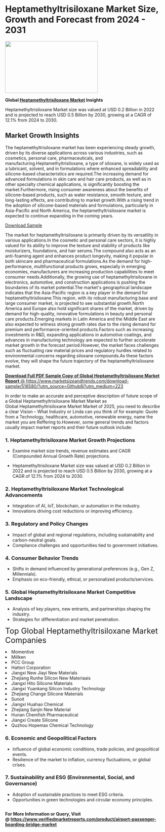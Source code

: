 <H1>Heptamethyltrisiloxane Market Size, Growth and Forecast from 2024 - 2031</H1><img class="aligncenter size-medium wp-image-584254" src="https://thirdeyenews.in/wp-content/uploads/2024/09/Global-Market-Research-300x168.jpeg" alt="" width="300" height="168" /><p><strong>Global&nbsp;<a href="https://www.marketsizeandtrends.com/download-sample/518580/?utm_source=Github8j?utm_medium=223">Heptamethyltrisiloxane Market</a> Insights</strong></p><p>Heptamethyltrisiloxane Market size was valued at USD 0.2 Billion in 2022 and is projected to reach USD 0.5 Billion by 2030, growing at a CAGR of 12.1% from 2024 to 2030.</p><p><h2>Market Growth Insights</h2> <p>The heptamethyltrisiloxane market has been experiencing steady growth, driven by its diverse applications across various industries, such as cosmetics, personal care, pharmaceuticals, and manufacturing.Heptamethyltrisiloxane, a type of siloxane, is widely used as a lubricant, solvent, and in formulations where enhanced spreadability and silicone-based characteristics are required.The increasing demand for advanced formulations in skin care and hair care products, as well as in other specialty chemical applications, is significantly boosting the market.Furthermore, rising consumer awareness about the benefits of silicone-based products, such as water resistance, smooth texture, and long-lasting effects, are contributing to market growth.With a rising trend in the adoption of silicone-based materials and formulations, particularly in Asia-Pacific and North America, the heptamethyltrisiloxane market is expected to continue expanding in the coming years.</p> <p><a href="#">Download Sample</a></p> <p>The market for heptamethyltrisiloxane is primarily driven by its versatility in various applications.In the cosmetic and personal care sectors, it is highly valued for its ability to improve the texture and stability of products like moisturizers, foundations, and hair serums.The compound also acts as an anti-foaming agent and enhances product longevity, making it popular in both skincare and pharmaceutical formulations.As the demand for high-performance, multifunctional products grows, especially in emerging economies, manufacturers are increasing production capabilities to meet consumer needs.Additionally, the growing use of heptamethyltrisiloxane in electronics, automotive, and construction applications is pushing the boundaries of its market potential.The market's geographical landscape indicates that the Asia-Pacific region is a key player in the demand for heptamethyltrisiloxane.This region, with its robust manufacturing base and large consumer market, is projected to see substantial growth.North America and Europe also hold significant shares of the market, driven by demand for high-quality, innovative formulations in beauty and personal care products.Emerging markets in Latin America and the Middle East are also expected to witness strong growth rates due to the rising demand for premium and performance-oriented products.Factors such as increasing investments in R&D, expanding applications in automotive coatings, and advances in manufacturing technology are expected to further accelerate market growth in the forecast period.However, the market faces challenges such as fluctuating raw material prices and regulatory hurdles related to environmental concerns regarding siloxane compounds.As these factors evolve, they will shape the future trajectory of the heptamethyltrisiloxane market.</p> <p><a href="#"></p><p><span class=""><strong>Download Full PDF Sample Copy of Global Heptamethyltrisiloxane Market Report</strong> @ <a href="https://www.marketsizeandtrends.com/download-sample/518580/?utm_source=Github8j?utm_medium=223" target="_blank">https://www.marketsizeandtrends.com/download-sample/518580/?utm_source=Github8j?utm_medium=223</a></span></p><p>In order to make an accurate and perceptive description of future scope of a Global&nbsp;Heptamethyltrisiloxane Market Market as Global&nbsp;Heptamethyltrisiloxane Market Market of 2025, you need to describe a clear Vision &ndash; What Industry or Linda can you think of for example: Quote from a Technology, healthcare, automotive, renewable energy, name the market you are Reffering to.However, some general trends and factors usually impact market reports and their future outlook include:</p><h3>1.&nbsp;<strong>Heptamethyltrisiloxane Market Growth Projections</strong></h3><ul><li>Examine market size trends, revenue estimates and CAGR (Compounded Annual Growth Rate) projections.</li><li><p>Heptamethyltrisiloxane Market size was valued at USD 0.2 Billion in 2022 and is projected to reach USD 0.5 Billion by 2030, growing at a CAGR of 12.1% from 2024 to 2030.</p></li></ul><h3>2.&nbsp;<strong>Heptamethyltrisiloxane Market Technological Advancements</strong></h3><ul><li>Integration of AI, IoT, blockchain, or automation in the industry.</li><li>Innovations driving cost reductions or improving efficiency.</li></ul><h3>3.&nbsp;<strong>Regulatory and Policy Changes</strong></h3><ul><li>Impact of global and regional regulations, including sustainability and carbon-neutral goals.</li><li>Compliance challenges and opportunities tied to government initiatives.</li></ul><h3>4.&nbsp;<strong>Consumer Behavior Trends</strong></h3><ul><li>Shifts in demand influenced by generational preferences (e.g., Gen Z, Millennials).</li><li>Emphasis on eco-friendly, ethical, or personalized products/services.</li></ul><h3>5.&nbsp;<strong>Global Heptamethyltrisiloxane Market Competitive Landscape</strong></h3><ul><li>Analysis of key players, new entrants, and partnerships shaping the industry.</li><li>Strategies for differentiation and market penetration.</li></ul><p data-pm-slice="1 1 []"><span style="color: inherit; font-family: inherit; font-size: 25px;">Top Global Heptamethyltrisiloxane Market Companies</span></p><div class="" data-test-id=""><p><li>Momentive</li><li> Millken</li><li> PCC Group</li><li> Hattori Corporation</li><li> Jiangxi New Jiayi New Materials</li><li> Zhejiang Runhe Silicon New Materiaais</li><li> Jiangxi Hito Silicone Materials</li><li> Jiangxi Yuankang Silicon Industry Technology</li><li> Zhejiang Change Silicone Materials</li><li> Sunoit</li><li> Jiangxi Huahao Chemical</li><li> Zhejiang Sanjin New Material</li><li> Hunan Chemfish Pharmaceutical</li><li> Jiangxi Create Silicone</li><li> Quzhou Hopemax Chemical Technology</li></p></div><h3>6.&nbsp;<strong>Economic and Geopolitical Factors</strong></h3><ul><li>Influence of global economic conditions, trade policies, and geopolitical events.</li><li>Resilience of the market to inflation, currency fluctuations, or global crises.</li></ul><h3>7.&nbsp;<strong>Sustainability and ESG (Environmental, Social, and Governance)</strong></h3><ul><li>Adoption of sustainable practices to meet ESG criteria.</li><li>Opportunities in green technologies and circular economy principles.</li></ul><h2><strong style="font-size: 14px;">For More Information or Query, Visit @&nbsp;</strong><a style="background-color: #ffffff; font-size: 14px;" href="https://www.marketsizeandtrends.com/report/heptamethyltrisiloxane-market/" target="_blank">https://www.verifiedmarketreports.com/product/airport-passenger-boarding-bridge-market</a></h2>